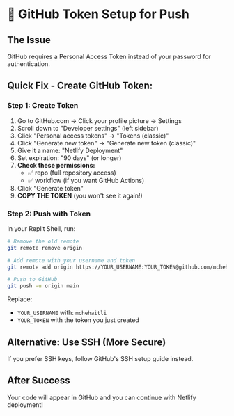 # 🔑 GitHub Token Setup for Push

## The Issue
GitHub requires a Personal Access Token instead of your password for authentication.

## Quick Fix - Create GitHub Token:

### Step 1: Create Token
1. Go to GitHub.com → Click your profile picture → Settings
2. Scroll down to "Developer settings" (left sidebar)
3. Click "Personal access tokens" → "Tokens (classic)"
4. Click "Generate new token" → "Generate new token (classic)"
5. Give it a name: "Netlify Deployment"
6. Set expiration: "90 days" (or longer)
7. **Check these permissions:**
   - ✅ repo (full repository access)
   - ✅ workflow (if you want GitHub Actions)
8. Click "Generate token"
9. **COPY THE TOKEN** (you won't see it again!)

### Step 2: Push with Token
In your Replit Shell, run:

```bash
# Remove the old remote
git remote remove origin

# Add remote with your username and token
git remote add origin https://YOUR_USERNAME:YOUR_TOKEN@github.com/mchehaitli/vape-cave-website.git

# Push to GitHub
git push -u origin main
```

Replace:
- `YOUR_USERNAME` with: `mchehaitli`
- `YOUR_TOKEN` with the token you just created

## Alternative: Use SSH (More Secure)
If you prefer SSH keys, follow GitHub's SSH setup guide instead.

## After Success
Your code will appear in GitHub and you can continue with Netlify deployment!
